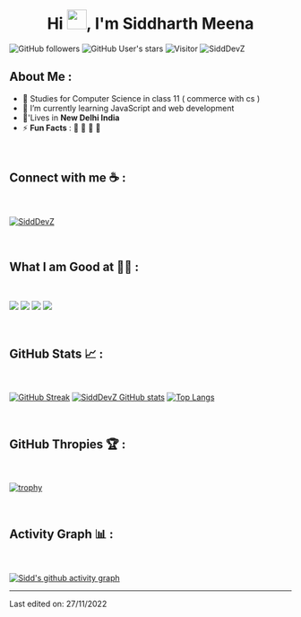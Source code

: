 <h1 align="center">Hi <img src="https://media.giphy.com/media/hvRJCLFzcasrR4ia7z/giphy.gif" width="35">, I'm Siddharth Meena</h1>

![GitHub followers](https://img.shields.io/github/followers/SiddDevZ?style=social) ![GitHub User's stars](https://img.shields.io/github/stars/SiddDevZ?style=social) ![Visitor](https://visitor-badge.laobi.icu/badge?page_id=SiddDevZ.repoName) <img src="https://komarev.com/ghpvc/?username=SiddDevZ" alt="SiddDevZ" />

## About Me :

- 🏫 Studies for Computer Science in class 11 ( commerce with cs )
- 🌱 I’m currently learning JavaScript and web development
- 🏡'Lives in **New Delhi India**
- ⚡ **Fun Facts** : 🍕 🏉 🎥 🚞

<br>

## Connect with me ☕ :

<br>

[![SiddDevZ](https://cdn-icons-png.flaticon.com/512/5968/5968756.png)](https://discordapp.com/users/273352781442842624)

<br>

## What I am Good at 🧑‍💻 :

<br>

<img src="https://img.icons8.com/color/48/000000/html-5--v1.png"/> <img src="https://img.icons8.com/color/48/000000/css3.png"/>  <img src="https://img.icons8.com/color/48/000000/javascript--v1.png"/> <img src="https://img.icons8.com/office/48/000000/react.png"/> 

<br>

## GitHub Stats 📈 :

<br>

[![GitHub Streak](https://github-readme-streak-stats.herokuapp.com?user=SiddDevZ&theme=algolia&date_format=M%20j%5B%2C%20Y%5D)](https://git.io/streak-stats) [![SiddDevZ GitHub stats](https://github-readme-stats.vercel.app/api?username=SiddDevZ&theme=algolia)](https://github.com/SiddDevZ/github-readme-stats) [![Top Langs](https://github-readme-stats.vercel.app/api/top-langs/?username=SiddDevZ&theme=algolia)](https://github.com/SiddDevZ/github-readme-stats)

<br>

## GitHub Thropies 🏆 :

<br>

[![trophy](https://github-profile-trophy.vercel.app/?username=SiddDevZ)](https://github.com/SiddDevZ/github-profile-trophy)

<br>

## Activity Graph 📊 :

<br>

[![Sidd's github activity graph](https://activity-graph.herokuapp.com/graph?username=SiddDevZ&bg_color=000&color=fff&line=00E676&point=fff&hide_border=true)](https://github.com/ashutosh00710/github-readme-activity-graph)

---

Last edited on: 27/11/2022
